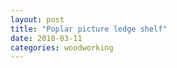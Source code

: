 ```yaml
---
layout: post
title: "Poplar picture ledge shelf"
date: 2018-03-11
categories: woodworking 
---
```




